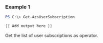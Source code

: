 ### Example 1
```powershell
PS C:\> Get-AzsUserSubscription

{{ Add output here }}
```

Get the list of user subscriptions as operator.
